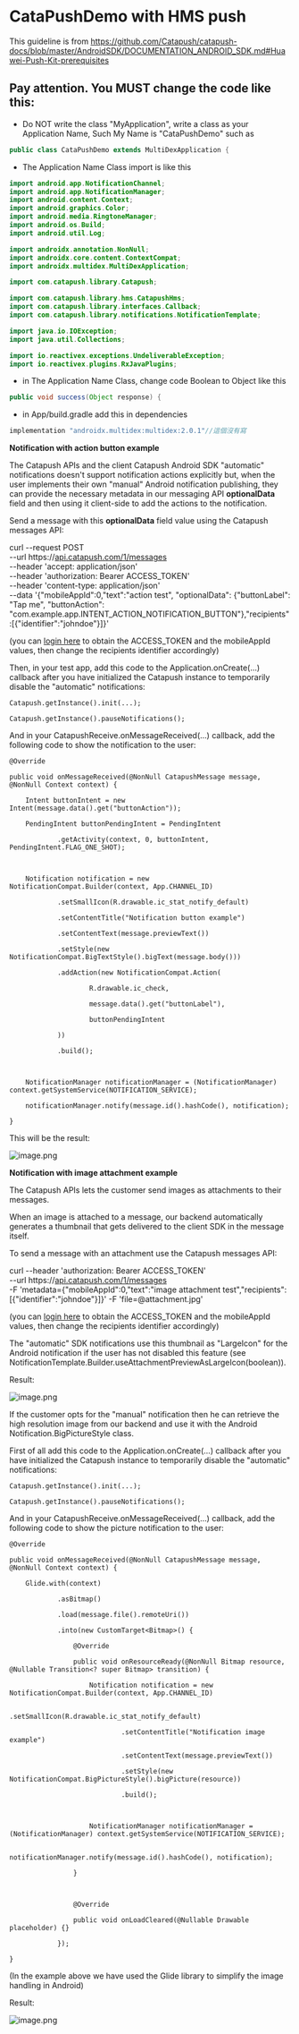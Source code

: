 # CataPushDemo with HMS push
This guideline is from https://github.com/Catapush/catapush-docs/blob/master/AndroidSDK/DOCUMENTATION_ANDROID_SDK.md#Huawei-Push-Kit-prerequisites
## Pay attention. You MUST change the code like this:
+ Do NOT write the class "MyApplication", write a class as your Application Name, Such My Name is "CataPushDemo"
such as
```Java
public class CataPushDemo extends MultiDexApplication {
```

+ The Application Name Class import is like this
 ```Java
import android.app.NotificationChannel;
import android.app.NotificationManager;
import android.content.Context;
import android.graphics.Color;
import android.media.RingtoneManager;
import android.os.Build;
import android.util.Log;

import androidx.annotation.NonNull;
import androidx.core.content.ContextCompat;
import androidx.multidex.MultiDexApplication;

import com.catapush.library.Catapush;

import com.catapush.library.hms.CatapushHms;
import com.catapush.library.interfaces.Callback;
import com.catapush.library.notifications.NotificationTemplate;

import java.io.IOException;
import java.util.Collections;

import io.reactivex.exceptions.UndeliverableException;
import io.reactivex.plugins.RxJavaPlugins;
 ```
+ in The Application Name Class, change code Boolean to Object like this
```Java
public void success(Object response) {
```

+ in App/build.gradle add this in dependencies
```Java
implementation "androidx.multidex:multidex:2.0.1"//這個沒有寫
```



**Notification with action button example**

 

The Catapush APIs and the client Catapush Android SDK "automatic" notifications doesn't support notification actions explicitly but, when the user implements their own "manual" Android notification publishing, they can provide the necessary metadata in our messaging API **optionalData** field and then using it client-side to add the actions to the notification.

 

Send a message with this **optionalData** field value using the Catapush messages API:

curl --request POST \
 --url https://[api.catapush.com/1/messages](http://api.catapush.com/1/messages) \
 --header 'accept: application/json' \
 --header 'authorization: Bearer ACCESS_TOKEN' \
 --header 'content-type: application/json' \
 --data '{"mobileAppId":0,"text":"action test", "optionalData": {"buttonLabel": "Tap me", "buttonAction": "com.example.app.INTENT_ACTION_NOTIFICATION_BUTTON"},"recipients":[{"identifier":"johndoe"}]}'

(you can [login here](https://www.catapush.com/quickstarts/how-to-send-a-message) to obtain the ACCESS_TOKEN and the mobileAppId values, then change the recipients identifier accordingly)

 

Then, in your test app, add this code to the Application.onCreate(...) callback after you have initialized the Catapush instance to temporarily disable the "automatic" notifications:

```
Catapush.getInstance().init(...);

Catapush.getInstance().pauseNotifications();
```

And in your CatapushReceive.onMessageReceived(...) callback, add the following code to show the notification to the user:

```
@Override

public void onMessageReceived(@NonNull CatapushMessage message, @NonNull Context context) {

    Intent buttonIntent = new Intent(message.data().get("buttonAction"));

    PendingIntent buttonPendingIntent = PendingIntent

            .getActivity(context, 0, buttonIntent, PendingIntent.FLAG_ONE_SHOT);



    Notification notification = new NotificationCompat.Builder(context, App.CHANNEL_ID)

            .setSmallIcon(R.drawable.ic_stat_notify_default)

            .setContentTitle("Notification button example")

            .setContentText(message.previewText())

            .setStyle(new NotificationCompat.BigTextStyle().bigText(message.body()))

            .addAction(new NotificationCompat.Action(

                    R.drawable.ic_check,

                    message.data().get("buttonLabel"),

                    buttonPendingIntent

            ))

            .build();



    NotificationManager notificationManager = (NotificationManager) context.getSystemService(NOTIFICATION_SERVICE);

    notificationManager.notify(message.id().hashCode(), notification);

}
```

 

This will be the result:

![image.png](file:///C:\Users\ZWX324~1\AppData\Local\Temp\msohtmlclip1\01\clip_image002.gif)

 

 

**Notification with image attachment example**

 

The Catapush APIs lets the customer send images as attachments to their messages.

When an image is attached to a message, our backend automatically generates a thumbnail that gets delivered to the client SDK in the message itself.

 

To send a message with an attachment use the Catapush messages API:

curl --header 'authorization: Bearer ACCESS_TOKEN' \
 --url https://[api.catapush.com/1/messages](http://api.catapush.com/1/messages) \
 -F 'metadata={"mobileAppId":0,"text":"image attachment test","recipients":[{"identifier":"johndoe"}]}' -F 'file=@attachment.jpg' 

(you can [login here](https://www.catapush.com/quickstarts/how-to-send-a-message) to obtain the ACCESS_TOKEN and the mobileAppId values, then change the recipients identifier accordingly)

 

 

The "automatic" SDK notifications use this thumbnail as "LargeIcon" for the Android notification if the user has not disabled this feature (see NotificationTemplate.Builder.useAttachmentPreviewAsLargeIcon(boolean)).

Result:

![image.png](file:///C:\Users\ZWX324~1\AppData\Local\Temp\msohtmlclip1\01\clip_image004.gif)

 

If the customer opts for the "manual" notification then he can retrieve the high resolution image from our backend and use it with the Android Notification.BigPictureStyle class.

 

First of all add this code to the Application.onCreate(...) callback after you have initialized the Catapush instance to temporarily disable the "automatic" notifications:

```
Catapush.getInstance().init(...);

Catapush.getInstance().pauseNotifications();
```

And in your CatapushReceive.onMessageReceived(...) callback, add the following code to show the picture notification to the user:

```
@Override

public void onMessageReceived(@NonNull CatapushMessage message, @NonNull Context context) {

    Glide.with(context)

            .asBitmap()

            .load(message.file().remoteUri())

            .into(new CustomTarget<Bitmap>() {

                @Override

                public void onResourceReady(@NonNull Bitmap resource, @Nullable Transition<? super Bitmap> transition) {

                    Notification notification = new NotificationCompat.Builder(context, App.CHANNEL_ID)

                            .setSmallIcon(R.drawable.ic_stat_notify_default)

                            .setContentTitle("Notification image example")

                            .setContentText(message.previewText())

                            .setStyle(new NotificationCompat.BigPictureStyle().bigPicture(resource))

                            .build();



                    NotificationManager notificationManager = (NotificationManager) context.getSystemService(NOTIFICATION_SERVICE);

                    notificationManager.notify(message.id().hashCode(), notification);

                }



                @Override

                public void onLoadCleared(@Nullable Drawable placeholder) {}

            });

}
```

(In the example above we have used the Glide library to simplify the image handling in Android)

 

Result:

![image.png](file:///C:\Users\ZWX324~1\AppData\Local\Temp\msohtmlclip1\01\clip_image006.gif)

 